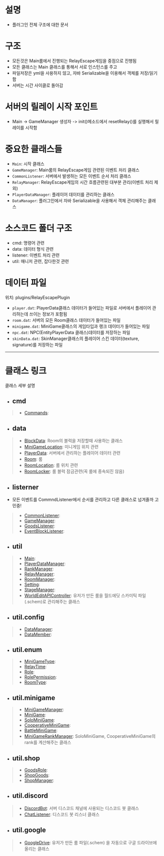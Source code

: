 # 설명
- 플러그인 전체 구조에 대한 문서


# 구조
- 모든것은 Main룸에서 진행되는 RelayEscape게임을 중점으로 진행됨
- 모든 클래스는 Main 클래스를 통해서 서로 인스턴스를 주고 
- 파일저장은 yml을 사용하지 않고, 자바 Serializable을 이용해서 객체를 저장/읽기 함
- 서버는 시간 사이클로 돌아감

# 서버의 릴레이 시작 포인트
- Main -> GameManager 생성자 -> init()메소드에서 resetRelay()를 실행해서 릴레이를 시작함

# 중요한 클래스들
- `Main`: 시작 클래스
- `GameManager`: Main룸의 RelayEscape게임 관련된 이벤트 처리 클래스
- `CommonListener`: 서버에서 발생하는 모든 이벤트 순서 처리 클래스
- `RelayManager`: RelayEscape게임의 시간 흐름관련된 대부분 관리(이벤트 처리 제외)
- `PlayerDataManager`: 플레이어 데이터를 관리하는 클래스
- `DataManager`: 플러그인에서 자바 Serializable을 사용해서 객체 관리해주는 클래스


# 소스코드 폴더 구조
- cmd: 명령어 관련
- data: 데이터 형식 관련
- listener: 이벤트 처리 관련
- util: 매니저 관련, 잡다한것 관련


# 데이터 파일
위치: plugins/RelayEscapePlugin
- `player.dat`: PlayerData클래스 데이터가 들어있는 파일로 서버에서 플레이어 관리하는데 쓰이는 정보가 포함됨
- `room.dat`: 서버의 모든 Room클래스 데이터가 들어있는 파일
- `minigame.dat`: MiniGame클래스의 게임타입과 랭크 데이터가 들어있는 파일
- `npc.dat`: NPC(EntityPlayerData 클래스)데이터를 저장하는 파일
- `skinData.dat`: SkinManager클래스의 플레이어 스킨 데이터(texture, signature)를 저장하는 파일

---
# 클래스 링크
클래스 세부 설명

- ## cmd
> - [Commands](Commands.md): 

- ## data
> - [BlockData](BlockData.md): Room의 블럭을 저장할때 사용하는 클래스
> - [MiniGameLocation](MiniGameLocation.md): 미니게임 위치 관련
> - [PlayerData](PlayerData.md): 서버에서 관리하는 플레이어 데이터 관련
> - [Room](Room.md): 룸 
> - [RoomLocation](RoomLocation.md): 룸 위치 관련
> - [RoomLocker](RoomLocker.md): 룸 블럭 잠금관련(꼭 룸에 종속되진 않음)

- ## listerner
- 모든 이벤트를 CommndListener에서 순서를 관리하고 다른 클래스로 넘겨줄까 고민중!
> - [CommonListener](CommonListener.md): 
> - [GameManager](GameManager.md): 
> - [GoodsListener](GoodsListener.md): 
> - [EventBlockListener](EventBlockListener.md): 

- ## util
> - [Main](Main.md): 
> - [PlayerDataManager](PlayerDataManager.md): 
> - [RankManager](RankManager.md): 
> - [RelayManager](RelayManager.md): 
> - [RoomManager](RoomManager.md): 
> - [Setting](Setting.md): 
> - [StageManager](StageManager.md): 
> - [WorldEditAPIController](WorldEditAPIController.md): 유저가 만든 룸을 월드에딧 스카미틱 파일(.schem)로 관리해주는 클래스

- ## util.config
> - [DataManager](DataManager.md): 
> - [DataMember](DataMember.md): 

- ## util.enum
> - [MiniGameType](MiniGameType.md): 
> - [RelayTime](RelayTime.md): 
> - [Role](Role.md): 
> - [RolePermission](RolePermission.md): 
> - [RoomType](RoomType.md): 

- ## util.minigame
> - [MiniGameManager](MiniGameManager.md): 
> - [MiniGame](MiniGame.md): 
> - [SoloMiniGame](SoloMiniGame.md): 
> - [CooperativeMiniGame](CooperativeMiniGame.md): 
> - [BattleMiniGame](BattleMiniGame.md): 
> - [MiniGameRankManager](MiniGameRankManager.md): SoloMiniGame, CooperativeMiniGame의 rank를  계산해주는 클래스

- ## util.shop
> - [GoodsRole](GoodsRole.md): 
> - [ShopGoods](ShopGoods.md): 
> - [ShopManager](ShopManager.md): 

- ## util.discord
> - [DiscordBot](DiscordBot.md): 서버 디스코드 채널에 사용되는 디스코드 봇 클래스
> - [ChatListener](ChatListener.md): 디스코드 봇 리스너 클래스

- ## util.google
> - [GoogleDrive](GoogleDrive.md): 유저가 만든 룸 파일(.schem) 을 자동으로 구글 드라이브에 올리는 클래스 











